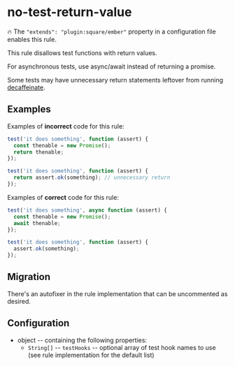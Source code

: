 # no-test-return-value

:fire: The `"extends": "plugin:square/ember"` property in a configuration file enables this rule.

This rule disallows test functions with return values.

For asynchronous tests, use async/await instead of returning a promise.

Some tests may have unnecessary return statements leftover from running [decaffeinate](https://github.com/decaffeinate/decaffeinate).

## Examples

Examples of **incorrect** code for this rule:

```js
test('it does something', function (assert) {
  const thenable = new Promise();
  return thenable;
});
```

```js
test('it does something', function (assert) {
  return assert.ok(something); // unnecessary return
});
```

Examples of **correct** code for this rule:

```js
test('it does something', async function (assert) {
  const thenable = new Promise();
  await thenable;
});
```

```js
test('it does something', function (assert) {
  assert.ok(something);
});
```

## Migration

There's an autofixer in the rule implementation that can be uncommented as desired.

## Configuration

* object -- containing the following properties:
  * `String[]` -- `testHooks` -- optional array of test hook names to use (see rule implementation for the default list)

